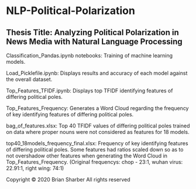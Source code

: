 # NLP-Political-Polarization

## Thesis Title: Analyzing Political Polarization in News Media with Natural Language Processing

Classification_Pandas.ipynb notebooks: Training of machine learning models.

Load_Picklefile.ipynb: Displays results and accuracy of each model against the overall dataset.

Top_Features_TFIDF.ipynb: Displays top TFIDF identifying features of differing political poles.

Top_Features_Frequency: Generates a Word Cloud regarding the frequency of key identifying features of differing political poles.

bag_of_features.xlsx: Top 40 TFIDF values of differing political poles trained on data where proper nouns were not considered as features for 18 models.  

top40_18models_frequency_final.xlsx: Frequency of key identifying features of differing political poles. Some features had ratios scaled down so as to not overshadow other features when generating the Word Cloud in Top_Features_Frequency. (Original frequencys: chop - 23:1, wuhan virus: 22.91:1, right wing: 74:1)

Copyright &copy; 2020 Brian Sharber
All rights reserved
